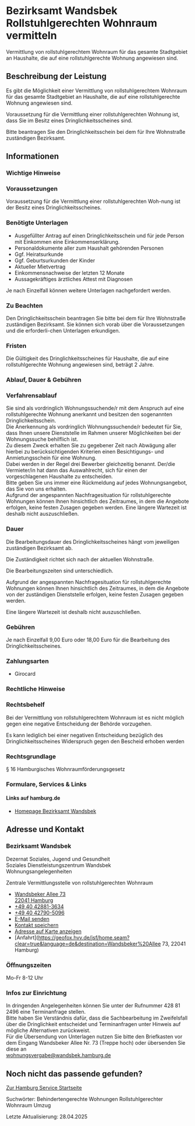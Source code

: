 




Bezirksamt Wandsbek Rollstuhlgerechten Wohnraum vermitteln
==========================================================

Vermittlung von rollstuhlgerechtem Wohnraum für das gesamte Stadtgebiet an Haushalte, die auf eine rollstuhlgerechte Wohnung angewiesen sind.

Beschreibung der Leistung
-------------------------

Es gibt die Möglichkeit einer Vermittlung von rollstuhlgerechtem Wohnraum für das gesamte Stadtgebiet an Haushalte, die auf eine rollstuhlgerechte Wohnung angewiesen sind.  
  
Voraussetzung für die Vermittlung einer rollstuhlgerechten Wohnung ist, dass Sie im Besitz eines Dringlichkeitsscheines sind.  
  
Bitte beantragen Sie den Dringlichkeitsschein bei dem für Ihre Wohnstraße zuständigen Bezirksamt.

Informationen
-------------

### Wichtige Hinweise

### Voraussetzungen

Voraussetzung für die Vermittlung einer rollstuhlgerechten Woh-nung ist der Besitz eines Dringlichkeitsscheines.

### Benötigte Unterlagen

* Ausgefüllter Antrag auf einen Dringlichkeitsschein und für jede Person mit Einkommen eine Einkommenserklärung.
* Personaldokumente aller zum Haushalt gehörenden Personen
* Ggf. Heiratsurkunde
* Ggf. Geburtsurkunden der Kinder
* Aktueller Mietvertrag
* Einkommensnachweise der letzten 12 Monate
* Aussagekräftiges ärztliches Attest mit Diagnosen

Je nach Einzelfall können weitere Unterlagen nachgefordert werden.

### Zu Beachten

Den Dringlichkeitsschein beantragen Sie bitte bei dem für Ihre Wohnstraße zuständigen Bezirksamt. Sie können sich vorab über die Voraussetzungen und die erforderli-chen Unterlagen erkundigen.

### Fristen

Die Gültigkeit des Dringlichkeitsscheines für Haushalte, die auf eine rollstuhlgerechte Wohnung angewiesen sind, beträgt 2 Jahre.

### Ablauf, Dauer & Gebühren

### Verfahrensablauf

Sie sind als vordringlich Wohnungssuchende/r mit dem Anspruch auf eine rollstuhlgerechte Wohnung anerkannt und besitzen den sogenannten Dringlichkeitsschein.  
Die Anerkennung als vordringlich Wohnungssuchende/r bedeutet für Sie, dass Ihnen unsere Dienststelle im Rahmen unserer Möglichkeiten bei der Wohnungssuche behilflich ist.  
Zu diesem Zweck erhalten Sie zu gegebener Zeit nach Abwägung aller hierbei zu berücksichtigenden Kriterien einen Besichtigungs- und Anmietungsschein für eine Wohnung.  
Dabei werden in der Regel drei Bewerber gleichzeitig benannt. Der/die Vermieter/in hat dann das Auswahlrecht, sich für einen der vorgeschlagenen Haushalte zu entscheiden.  
Bitte geben Sie uns immer eine Rückmeldung auf jedes Wohnungsangebot, das Sie von uns erhalten.  
Aufgrund der angespannten Nachfragesituation für rollstuhlgerechte Wohnungen können Ihnen hinsichtlich des Zeitraumes, in dem die Angebote erfolgen, keine festen Zusagen gegeben werden. Eine längere Wartezeit ist deshalb nicht auszuschließen.

### Dauer

Die Bearbeitungsdauer des Dringlichkeitsscheines hängt vom jeweiligen zuständigen Bezirksamt ab.  
  
  
  
Die Zuständigkeit richtet sich nach der aktuellen Wohnstraße.  
  
Die Bearbeitungszeiten sind unterschiedlich.  
  
Aufgrund der angespannten Nachfragesituation für rollstuhlgerechte Wohnungen können Ihnen hinsichtlich des Zeitraumes, in dem die Angebote von der zuständigen Dienststelle erfolgen, keine festen Zusagen gegeben werden.  
  
Eine längere Wartezeit ist deshalb nicht auszuschließen.

### Gebühren

Je nach Einzelfall 9,00 Euro oder 18,00 Euro für die Bearbeitung des Dringlichkeitsscheines.

### Zahlungsarten

* Girocard

### Rechtliche Hinweise

### Rechtsbehelf

Bei der Vermittlung von rollstuhlgerechtem Wohnraum ist es nicht möglich gegen eine negative Entscheidung der Behörde vorzugehen.  
  
Es kann lediglich bei einer negativen Entscheidung bezüglich des Dringlichkeitsscheines Widerspruch gegen den Bescheid erhoben werden

### Rechtsgrundlage

§ 16 Hamburgisches Wohnraumförderungsgesetz

### Formulare, Services & Links

#### Links auf hamburg.de

* [Homepage Bezirksamt Wandsbek](https://www.hamburg.de/bezirke/wandsbek/)

Adresse und Kontakt
-------------------

### Bezirksamt Wandsbek

Dezernat Soziales, Jugend und Gesundheit  
Soziales Dienstleistungszentrum Wandsbek  
Wohnungsangelegenheiten

Zentrale Vermittlungsstelle von rollstuhlgerechten Wohnraum

* [Wandsbeker Allee 73   
  22041 Hamburg](#)
* [+49 40 42881-3634](tel:+4940428813634 "+49 40 42881-3634")
* [+49 40 42790-5096](tel:+4940427905096 "+49 40 42790-5096")
* [E-Mail senden](mailto:Wohnungsvergabe@wandsbek.hamburg.de)
* [Kontakt speichern](//iason.hamburg.de/befi/info/vcard/111106958/ "Kontakt speichern")
* [Adresse auf Karte anzeigen](#)
* [Anfahrt](https://geofox.hvv.de/jsf/home.seam?clear=true&language=de&destination=Wandsbeker%20Allee 73, 22041 Hamburg)

### Öffnungszeiten

Mo-Fr 8-12 Uhr

### Infos zur Einrichtung

In dringenden Angelegenheiten können Sie unter der Rufnummer 428 81 2496 eine Terminanfrage stellen.  
Bitte haben Sie Verständnis dafür, dass die Sachbearbeitung im Zweifelsfall über die Dringlichkeit entscheidet und Terminanfragen unter Hinweis auf mögliche Alternativen zurückweist.  
Für die Übersendung von Unterlagen nutzen Sie bitte den Briefkasten vor dem Eingang Wandsbeker Allee Nr. 73 (Treppe hoch) oder übersenden Sie diese an  
[wohnungsvergabe@wandsbek.hamburg.de](mailto:wohnungsvergabe@wandsbek.hamburg.de)

Noch nicht das passende gefunden?
---------------------------------

 [Zur Hamburg Service Startseite](/service/)

Suchwörter: Behindertengerechte Wohnungen Rollstuhlgerechter Wohnraum Umzug

Letzte Aktualisierung: 28.04.2025

